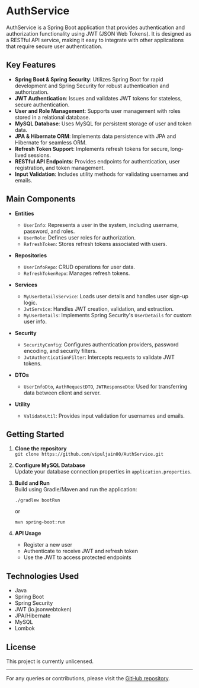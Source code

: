 # AuthService

AuthService is a Spring Boot application that provides authentication and authorization functionality using JWT (JSON Web Tokens). It is designed as a RESTful API service, making it easy to integrate with other applications that require secure user authentication.

## Key Features

- **Spring Boot & Spring Security**: Utilizes Spring Boot for rapid development and Spring Security for robust authentication and authorization.
- **JWT Authentication**: Issues and validates JWT tokens for stateless, secure authentication.
- **User and Role Management**: Supports user management with roles stored in a relational database.
- **MySQL Database**: Uses MySQL for persistent storage of user and token data.
- **JPA & Hibernate ORM**: Implements data persistence with JPA and Hibernate for seamless ORM.
- **Refresh Token Support**: Implements refresh tokens for secure, long-lived sessions.
- **RESTful API Endpoints**: Provides endpoints for authentication, user registration, and token management.
- **Input Validation**: Includes utility methods for validating usernames and emails.

## Main Components

- **Entities**
  - `UserInfo`: Represents a user in the system, including username, password, and roles.
  - `UserRole`: Defines user roles for authorization.
  - `RefreshToken`: Stores refresh tokens associated with users.

- **Repositories**
  - `UserInfoRepo`: CRUD operations for user data.
  - `RefreshTokenRepo`: Manages refresh tokens.

- **Services**
  - `MyUserDetailsService`: Loads user details and handles user sign-up logic.
  - `JwtService`: Handles JWT creation, validation, and extraction.
  - `MyUserDetails`: Implements Spring Security's `UserDetails` for custom user info.

- **Security**
  - `SecurityConfig`: Configures authentication providers, password encoding, and security filters.
  - `JwtAuthenticationFilter`: Intercepts requests to validate JWT tokens.

- **DTOs**
  - `UserInfoDto`, `AuthRequestDTO`, `JWTResponseDto`: Used for transferring data between client and server.

- **Utility**
  - `ValidateUtil`: Provides input validation for usernames and emails.

## Getting Started

1. **Clone the repository**  
   `git clone https://github.com/vipuljain00/AuthService.git`

2. **Configure MySQL Database**  
   Update your database connection properties in `application.properties`.

3. **Build and Run**  
   Build using Gradle/Maven and run the application:
   ```
   ./gradlew bootRun
   ```
   or
   ```
   mvn spring-boot:run
   ```

4. **API Usage**  
   - Register a new user
   - Authenticate to receive JWT and refresh token
   - Use the JWT to access protected endpoints

## Technologies Used

- Java
- Spring Boot
- Spring Security
- JWT (io.jsonwebtoken)
- JPA/Hibernate
- MySQL
- Lombok

## License

This project is currently unlicensed.

---
For any queries or contributions, please visit the [GitHub repository](https://github.com/vipuljain00/AuthService).
